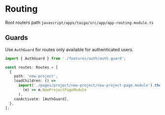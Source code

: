 # Routing

Root routers path `javascript/apps/taiga/src/app/app-routing.module.ts`

## Guards

Use `AuthGuard` for routes only available for authenticated users.

```ts
import { AuthGuard } from './features/auth/auth.guard';

const routes: Routes = [
  {
    path: 'new-project',
    loadChildren: () =>
      import('./pages/project/new-project/new-project-page.module').then(
        (m) => m.NewProjectPageModule
      ),
    canActivate: [AuthGuard],
  },
];
```
